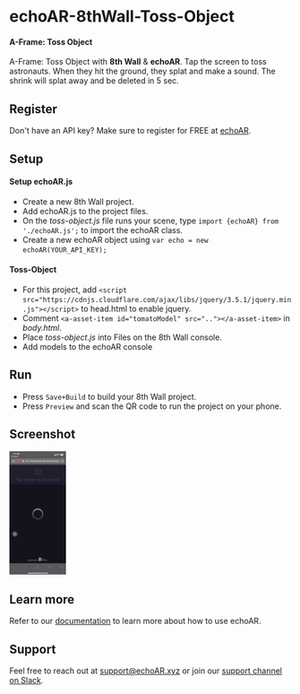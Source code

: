 # echoAR-8thWall-Toss-Object

#### A-Frame: Toss Object

A-Frame: Toss Object with **8th Wall** & **echoAR**. Tap the screen to toss astronauts. When they hit the ground, they splat and make a sound. The shrink will splat away and be deleted in 5 sec.

## Register

Don't have an API key? Make sure to register for FREE at [echoAR](https://console.echoar.xyz/#/auth/register).

## Setup

#### Setup echoAR.js

* Create a new 8th Wall project.
* Add echoAR.js to the project files.
* On the *toss-object.js* file runs your scene, type `import {echoAR} from './echoAR.js';` to import the echoAR class.
* Create a new echoAR object using `var echo = new echoAR(YOUR_API_KEY);`

#### Toss-Object

* For this project, add `<script src="https://cdnjs.cloudflare.com/ajax/libs/jquery/3.5.1/jquery.min.js"></script>` to head.html to enable jquery.
* Comment `<a-asset-item id="tomatoModel" src=".."></a-asset-item>` in *body.html*.
* Place *toss-object.js* into Files on the 8th Wall console.
* Add models to the echoAR console

## Run

* Press `Save+Build` to build your 8th Wall project.
* Press `Preview` and scan the QR code to run the project on your phone.

## Screenshot

<img src="https://github.com/VivianVKJ/echoAR-8thWall-Toss-Object/blob/main/demo.gif" height=20% width=20%>


## Learn more

Refer to our [documentation](https://docs.echoar.xyz/) to learn more about how to use echoAR.

## Support

Feel free to reach out at [support@echoAR.xyz](mailto:support@echoAR.xyz) or join our [support channel on Slack](https://join.slack.com/t/echoar/shared_invite/enQtNTg4NjI5NjM3OTc1LWU1M2M2MTNlNTM3NGY1YTUxYmY3ZDNjNTc3YjA5M2QyNGZiOTgzMjVmZWZmZmFjNGJjYTcxZjhhNzk3YjNhNjE). 

